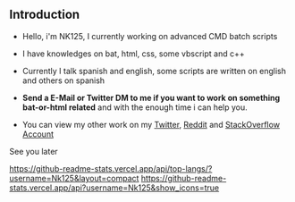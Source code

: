 ## Introduction

- Hello, i'm NK125, I currently working on advanced CMD batch scripts

- I have knowledges on bat, html, css, some vbscript and c++

- Currently I talk spanish and english, some scripts are written on english and others on spanish

- **Send a E-Mail or Twitter DM to me if you want to work on something bat-or-html related** and with the enough time i can help you.

- You can view my other work on my [Twitter](https://twitter.com/NeKes125), [Reddit](https://www.reddit.com/user/RealNk125) and [StackOverflow Account](https://stackoverflow.com/users/15180180/nk125)

See you later

https://github-readme-stats.vercel.app/api/top-langs/?username=Nk125&layout=compact
https://github-readme-stats.vercel.app/api?username=Nk125&show_icons=true
